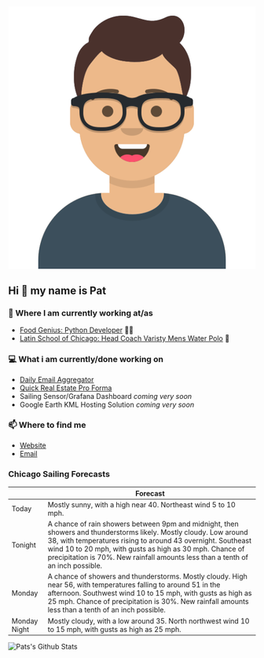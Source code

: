 [![Social banner for p-j-falconer](https://raw.githubusercontent.com/P-J-FALCONER/P-J-FALCONER/master/assets/avataaars.svg)](https://patfalconer.com/)
## Hi :wave: my name is Pat

### 💼 Where I am currently working at/as
- [Food Genius: Python Developer](https://getfoodgenius.com/) 🍔🐍
- [Latin School of Chicago: Head Coach Varisty Mens Water Polo](https://www.latinschool.org/) 🤽


### 💻 What i am currently/done working on
 - [Daily Email Aggregator](https://github.com/P-J-FALCONER/dott_daily_mail)
 - [Quick Real Estate Pro Forma](https://github.com/P-J-FALCONER/henry)
 - Sailing Sensor/Grafana Dashboard *coming very soon*
 - Google Earth KML Hosting Solution *coming very soon*

### 📫 Where to find me
 - [Website](https://patfalconer.com/)
 - [Email](mailto:patrick.j.falconer@gmail.com)


### Chicago Sailing Forecasts
|   | Forecast  |
|---|---|
| Today | Mostly sunny, with a high near 40. Northeast wind 5 to 10 mph. |
| Tonight | A chance of rain showers between 9pm and midnight, then showers and thunderstorms likely. Mostly cloudy. Low around 38, with temperatures rising to around 43 overnight. Southeast wind 10 to 20 mph, with gusts as high as 30 mph. Chance of precipitation is 70%. New rainfall amounts less than a tenth of an inch possible. |
| Monday | A chance of showers and thunderstorms. Mostly cloudy. High near 56, with temperatures falling to around 51 in the afternoon. Southwest wind 10 to 15 mph, with gusts as high as 25 mph. Chance of precipitation is 30%. New rainfall amounts less than a tenth of an inch possible. |
| Monday Night | Mostly cloudy, with a low around 35. North northwest wind 10 to 15 mph, with gusts as high as 25 mph. |

![Pats's Github Stats](https://github-readme-stats.vercel.app/api?username=p-j-falconer&show_icons=true&theme=radical)
